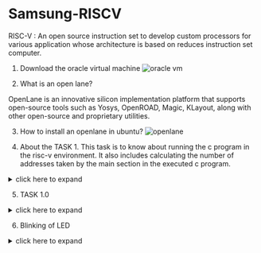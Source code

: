 # Samsung-RISCV
RISC-V : An open source instruction set to develop custom processors for various application whose architecture is based on reduces instruction set computer.



1. Download the oracle virtual machine
![oracle vm](https://github.com/user-attachments/assets/77a8078e-17a1-4963-ad09-db4d53168634)

2. What is an open lane?

OpenLane is an innovative silicon implementation platform that supports open-source tools such as Yosys, OpenROAD, Magic, KLayout, along with other open-source and proprietary utilities.

3. How to install an openlane in ubuntu?
![openlane](https://github.com/user-attachments/assets/ac73c6b9-df99-4e0d-9df4-765558947467)

4. About the TASK 1.
This task is to know about running the c program in the risc-v environment. It also includes calculating the number of addresses taken by the main section in the executed c program.
<details>
<summary>click here to expand</summary>

4.1 Sample c programming code
![code1](https://github.com/user-attachments/assets/dfa9c86b-c8cc-44a8-813d-87c26ea4fad8)

4.2 Compilation and result for the above code
![result1](https://github.com/user-attachments/assets/be17e23e-9d8e-4f7a-aac5-f5310dde8d84)

4.3 Identify the main section
![Task1 0](https://github.com/user-attachments/assets/305f0f40-4eee-4b66-9ea4-cc6d5cfe2386)

4.4 Calculate the total address in the main section
![task1 1](https://github.com/user-attachments/assets/e95c65ed-a21e-432a-8c2d-009e625ef3b8)
![task1 3](https://github.com/user-attachments/assets/e4a034c7-32cd-4406-af32-29bde1b463eb)

4.5 Calculate the next address and verify it
![task1 2](https://github.com/user-attachments/assets/e15e6044-1df3-4c17-bcef-6af9d00fd872)
</details>

5. TASK 1.0
<details>
<summary>click here to expand</summary>

5.1 
![newtask1](https://github.com/user-attachments/assets/7d0c0d0c-6c72-4226-87e7-9a5db2fcfedf)

5.2 Conversion of period to frequency
![period to freq](https://github.com/user-attachments/assets/a292b1f5-9fa2-4b84-a209-d8243872865a)

5.3 Viewing the placement
![placement](https://github.com/user-attachments/assets/7d3ee32e-77ce-4492-85ea-5115ce05736d)

5.4 Viewing the floorplan
![floorplan new](https://github.com/user-attachments/assets/36151c85-2202-40fc-8144-9ad1cc815f6f)
</details>

6. Blinking of LED
<details>
<summary>click here to expand</summary>
  
![blinking](https://github.com/user-attachments/assets/bc5243c0-dbc4-4e40-8fb0-6c86aa3f17ac)

Here is the small clip of blinking of led
https://github.com/user-attachments/assets/8c0e79fd-dd83-4815-85de-535bc074fba3
</details>
